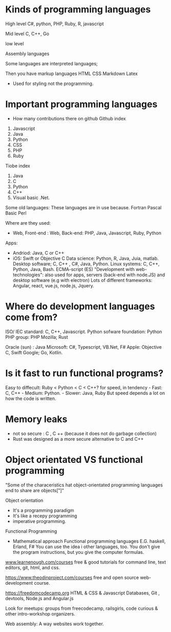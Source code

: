 # Kinds of programming languages
High level
C#, python, 
PHP, Ruby, R, javascript

Mid level
C, C++, Go

low level

Assembly languages 

Some languages are interpreted languages;

Then you have markup languages
HTML
CSS
Markdown
Latex

- Used for styling not the programming.

# Important programming languages
- How many contributions there on github
Github index
1. Javascript
2. Java
3. Python
4. CSS
5. PHP
6. Ruby

Tiobe index
1. Java
2. C
3. Python
4. C++
5. Visual basic .Net.

Some old languages:
These languages are in use because. 
Fortran
Pascal
Basic
Perl

Where are they used:
- Web, Front-end : 
Web, Back-end: PHP, Java, Javascript, Ruby, Python

Apps:
- Andriod: Java, C or C++
- iOS: Swift or Objective C
Data science: Python, R, Java, Juia, matlab.
Desktop software; C, C++ , C#, Java, Python.
Linux systems: C, C++, Python, Java, Bash.
ECMA-script (ES)
"Development with web-technologies": also used for apps, servers (back-end with node.JS) and desktop software (e.g with electron)
Lots of different frameworks: Angular, react, vue.js, node.js, Jquery. 

# Where do development languages come from?
ISO/ IEC standard: C, C++, Javascript.
Python sofware foundation: Python
PHP group: PHP
Mozilla; Rust

Oracle (sun) : Java
Microsoft: C#, Typescript, VB.Net, F#
Apple: Objective C, Swift
Google; Go, Kotlin.

# Is it fast to run functional programs?

Easy to diffecult: Ruby < Python < C < C++?
for speed, in tendency
    - Fast: C, C++
    - Medium: Python.
    - Slower: Java, Ruby
But speed depends a lot on how the code is written.

# Memory leaks
- not so secure : C , C ++ (because it does not do garbage collection)
- Rust was designed as a more secure alternative to C and C++

# Object orientated VS functional programming
"Some of the characeristics hat object-orientated programming languages end to share are objects["]"

Object orientation

- It's a programming paradigm
- It's like a recepy programming
- imperative programming. 

Functional Programming

- Mathematical approach
Functional programming languages E.G. haskell, Erland, F#
You can use the idea i other languages, too.
You don't give the program instructions, but you give the computer formulas. 

www.learnenough.com/courses free & good tutorials for command line, text editors, git, html, and css.

https://www.theodinproject.com/courses free and open source web-development course.

https://freedomcodecamp.org HTML & CSS & Javascript
Databases, Git , devtools, Node.js and Angular.js

Look for meetups: groups from freecodecamp, railsgirls, code curious & other intro-workshop organizers. 

Web assembly: A way websites work together.

